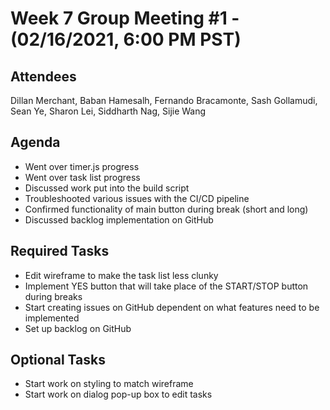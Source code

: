 # Week 7 Group Meeting #1 - (02/16/2021, 6:00 PM PST)

## Attendees
Dillan Merchant, Baban Hamesalh, Fernando Bracamonte, Sash Gollamudi, Sean Ye, Sharon Lei, Siddharth Nag, Sijie Wang

## Agenda
- Went over timer.js progress
- Went over task list progress
- Discussed work put into the build script
- Troubleshooted various issues with the CI/CD pipeline
- Confirmed functionality of main button during break (short and long)
- Discussed backlog implementation on GitHub

## Required Tasks
- Edit wireframe to make the task list less clunky
- Implement YES button that will take place of the START/STOP button during breaks
- Start creating issues on GitHub dependent on what features need to be implemented
- Set up backlog on GitHub

## Optional Tasks
- Start work on styling to match wireframe
- Start work on dialog pop-up box to edit tasks
